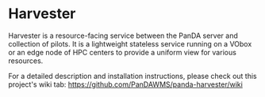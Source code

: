 # Harvester

Harvester is a resource-facing service between the PanDA server and collection of pilots.
It is a lightweight stateless service running on a VObox or an edge node of HPC centers
to provide a uniform view for various resources.

For a detailed description and installation instructions, please check out this project's wiki tab:
https://github.com/PanDAWMS/panda-harvester/wiki
